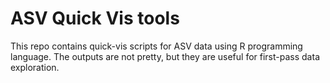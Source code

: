 # ASV Quick Vis tools

This repo contains quick-vis scripts for ASV data using R programming language. The outputs are not pretty, but they are useful for first-pass data exploration.
